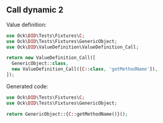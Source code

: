 ## Call dynamic 2

Value definition:

```php
use Ock\DID\Tests\Fixtures\C;
use Ock\DID\Tests\Fixtures\GenericObject;
use Ock\DID\ValueDefinition\ValueDefinition_Call;

return new ValueDefinition_Call([
  GenericObject::class,
  new ValueDefinition_Call([C::class, 'getMethodName']),
]); 
```

Generated code:

```php
use Ock\DID\Tests\Fixtures\C;
use Ock\DID\Tests\Fixtures\GenericObject;

return GenericObject::{C::getMethodName()}();
```
